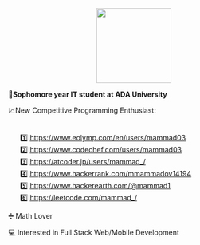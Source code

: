 <div id="header" align="center">
  <img src="https://media.giphy.com/media/KEYMsj2LcXzfcTP5ii/giphy.gif" width="150"/>
</div>

**🏫Sophomore year IT student at ADA University**

📈New Competitive Programming Enthusiast: <br><br>
    <ul style="list-style: none;">1️⃣ https://www.eolymp.com/en/users/mammad03  <br>
    2️⃣ https://www.codechef.com/users/mammad03 <br>
    3️⃣ https://atcoder.jp/users/mammad_/ <br>
    4️⃣ https://www.hackerrank.com/mmammadov14194 <br>
    5️⃣ https://www.hackerearth.com/@mammad1 <br>
    6️⃣ https://leetcode.com/mammad_/ </ul>
		
➗ Math Lover <br>

💻 Interested in Full Stack Web/Mobile Development



